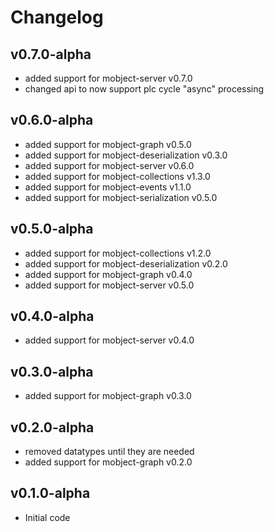 # Changelog

## v0.7.0-alpha

- added support for mobject-server v0.7.0
- changed api to now support plc cycle "async" processing

## v0.6.0-alpha

- added support for mobject-graph v0.5.0
- added support for mobject-deserialization v0.3.0
- added support for mobject-server v0.6.0
- added support for mobject-collections v1.3.0
- added support for mobject-events v1.1.0
- added support for mobject-serialization v0.5.0

## v0.5.0-alpha

- added support for mobject-collections v1.2.0
- added support for mobject-deserialization v0.2.0
- added support for mobject-graph v0.4.0
- added support for mobject-server v0.5.0

## v0.4.0-alpha

- added support for mobject-server v0.4.0

## v0.3.0-alpha

- added support for mobject-graph v0.3.0

## v0.2.0-alpha

- removed datatypes until they are needed
- added support for mobject-graph v0.2.0

## v0.1.0-alpha

- Initial code
